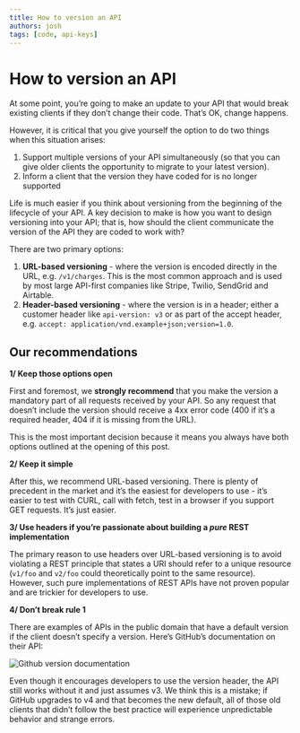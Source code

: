 ```yaml
---
title: How to version an API
authors: josh
tags: [code, api-keys]
---
```




# How to version an API

At some point, you’re going to make an update to your API that would break existing clients if they don’t change their code. That’s OK, change happens.

However, it is critical that you give yourself the option to do two things when this situation arises:

1. Support multiple versions of your API simultaneously (so that you can give older clients the opportunity to migrate to your latest version).
2. Inform a client that the version they have coded for is no longer supported

Life is much easier if you think about versioning from the beginning of the lifecycle of your API. A key decision to make is how you want to design versioning into your API; that is, how should the client communicate the version of the API they are coded to work with?

There are two primary options:

1. **URL-based versioning** - where the version is encoded directly in the URL, e.g. `/v1/charges`. This is the most common approach and is used by most large API-first companies like Stripe, Twilio, SendGrid and Airtable. 
2. **Header-based versioning** - where the version is in a header; either a customer header like `api-version: v3` or as part of the accept header, e.g. `accept: application/vnd.example+json;version=1.0`. 

## Our recommendations

**1/ Keep those options open**

First and foremost, we **strongly recommend** that you make the version a mandatory part of all requests received by your API. So any request that doesn’t include the version should receive a 4xx error code (400 if it’s a required header, 404 if it is missing from the URL). 

This is the most important decision because it means you always have both options outlined at the opening of this post. 

**2/ Keep it simple**

After this, we recommend URL-based versioning. There is plenty of precedent in the market and it’s the easiest for developers to use - it’s easier to test with CURL, call with fetch, test in a browser if you support GET requests. It’s just easier.

**3/ Use headers if you’re passionate about building a *pure* REST implementation**

The primary reason to use headers over URL-based versioning is to avoid violating a REST principle that states a URI should refer to a unique resource (`v1/foo` and `v2/foo` could theoretically point to the same resource). However, such pure implementations of REST APIs have not proven popular and are trickier for developers to use. 

**4/ Don’t break rule 1**

There are examples of APIs in the public domain that have a default version if the client doesn’t specify a version. Here’s GitHub’s documentation on their API:

![Github version documentation](How%20to%20version%20an%20API%20df1d0cdff9c54a3598f308c32791cabf/Untitled.png)

Even though it encourages developers to use the version header, the API still works without it and just assumes v3. We think this is a mistake; if GitHub upgrades to v4 and that becomes the new default, all of those old clients that didn’t follow the best practice will experience unpredictable behavior and strange errors.